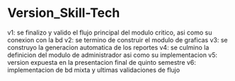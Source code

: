 # Version_Skill-Tech
v1: se finalizo y valido el flujo principal del modulo critico, asi como su conexion con la bd
v2: se termino de construir el modulo de graficas
v3: se construyo la generacion automatica de los reportes
v4: se culmino la definicion del modulo de administrador asi como su implementacion
v5: version expuesta en la presentacion final de quinto semestre
v6: implementacion de bd mixta y ultimas validaciones de flujo
